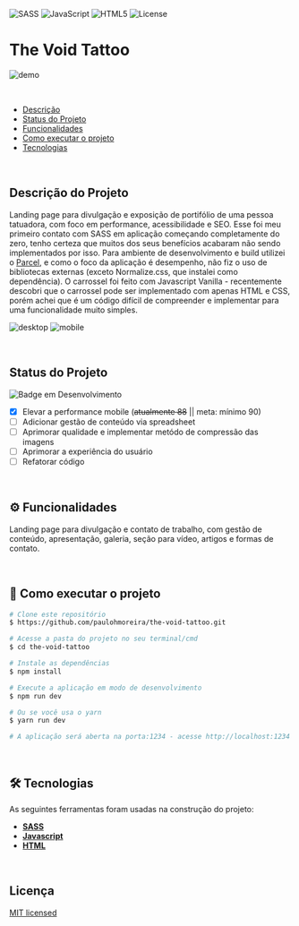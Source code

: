 ![SASS](https://img.shields.io/badge/SASS-hotpink.svg?style=for-the-badge&logo=SASS&logoColor=white)
![JavaScript](https://img.shields.io/badge/javascript-%23323330.svg?style=for-the-badge&logo=javascript&logoColor=%23F7DF1E)
![HTML5](https://img.shields.io/badge/html5-%23E34F26.svg?style=for-the-badge&logo=html5&logoColor=white)
![License](https://img.shields.io/github/license/paulohmoreira/the-void-tattoo?style=for-the-badge)

# The Void Tattoo

![demo](https://user-images.githubusercontent.com/16468584/233081905-5659c672-2581-465b-a548-4827a72fe778.gif)

<br>

- [Descrição](#descrição-do-projeto)
- [Status do Projeto](#status-do-projeto)
- [Funcionalidades](#⚙️-funcionalidades)
- [Como executar o projeto](#🚀-como-executar-o-projeto)
- [Tecnologias](#🛠-tecnologias)

<br>

## Descrição do Projeto

Landing page para divulgação e exposição de portifólio de uma pessoa tatuadora, com foco em performance, acessibilidade e SEO. Esse foi meu primeiro contato com SASS em aplicação começando completamente do zero, tenho certeza que muitos dos seus benefícios acabaram não sendo implementados por isso. Para ambiente de desenvolvimento e build utilizei o [Parcel](https://parceljs.org/), e como o foco da aplicação é desempenho, não fiz o uso de bibliotecas externas (exceto Normalize.css, que instalei como dependência). O carrossel foi feito com Javascript Vanilla - recentemente descobri que o carrossel pode ser implementado com apenas HTML e CSS, porém achei que é um código difícil de compreender e implementar para uma funcionalidade muito simples.

![desktop](https://user-images.githubusercontent.com/16468584/233063458-eb075707-dccf-403e-9c6a-397f1665a2a2.png)
![mobile](https://user-images.githubusercontent.com/16468584/233661733-719c9478-e9bf-4103-a531-f91fdddbc8fb.png)

<br>

## Status do Projeto

![Badge em Desenvolvimento](http://img.shields.io/static/v1?label=STATUS&message=EM%20DESENVOLVIMENTO&color=GREEN&style=for-the-badge)

- [x] Elevar a performance mobile (<s>atualmente 88</s> || meta: mínimo 90)
- [ ] Adicionar gestão de conteúdo via spreadsheet
- [ ] Aprimorar qualidade e implementar metódo de compressão das imagens
- [ ] Aprimorar a experiência do usuário
- [ ] Refatorar código

<br>

## ⚙️ Funcionalidades

Landing page para divulgação e contato de trabalho, com gestão de conteúdo, apresentação, galeria, seção para
vídeo, artigos e formas de contato.

<br>

## 🚀 Como executar o projeto

```bash
# Clone este repositório
$ https://github.com/paulohmoreira/the-void-tattoo.git

# Acesse a pasta do projeto no seu terminal/cmd
$ cd the-void-tattoo

# Instale as dependências
$ npm install

# Execute a aplicação em modo de desenvolvimento
$ npm run dev

# Ou se você usa o yarn
$ yarn run dev

# A aplicação será aberta na porta:1234 - acesse http://localhost:1234
```

<br>

## 🛠 Tecnologias

As seguintes ferramentas foram usadas na construção do projeto:

- **[SASS](https://sass-lang.com/documentation/)**
- **[Javascript](https://developer.mozilla.org/en-US/docs/Web/JavaScript)**
- **[HTML](https://developer.mozilla.org/en-US/docs/Web/HTML)**

<br>

## Licença

[MIT licensed](./LICENSE)
